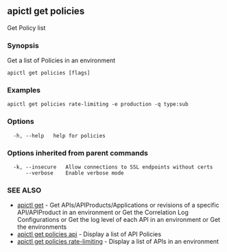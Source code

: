## apictl get policies

Get Policy list

### Synopsis

Get a list of Policies in an environment

```
apictl get policies [flags]
```

### Examples

```
apictl get policies rate-limiting -e production -q type:sub
```

### Options

```
  -h, --help   help for policies
```

### Options inherited from parent commands

```
  -k, --insecure   Allow connections to SSL endpoints without certs
      --verbose    Enable verbose mode
```

### SEE ALSO

* [apictl get](apictl_get.md)	 - Get APIs/APIProducts/Applications or revisions of a specific API/APIProduct in an environment or Get the Correlation Log Configurations or Get the log level of each API in an environment or Get the environments
* [apictl get policies api](apictl_get_policies_api.md)	 - Display a list of API Policies
* [apictl get policies rate-limiting](apictl_get_policies_rate-limiting.md)	 - Display a list of APIs in an environment

